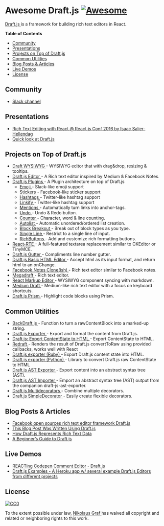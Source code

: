 <h1>
 Awesome Draft.js
 <a href="https://github.com/sindresorhus/awesome">
  <img alt="Awesome" src="https://cdn.rawgit.com/sindresorhus/awesome/d7305f38d29fed78fa85652e3a63e154dd8e8829/media/badge.svg"/>
 </a>
</h1>
<p>
 <a href="https://facebook.github.io/draft-js/">
  Draft.js
 </a>
 is a framework for building rich text editors in React.
</p>
<p>
 <strong>
  Table of Contents
 </strong>
</p>
<ul>
 <li>
  <a href="https://github.com/nikgraf/awesome-draft-js#community">
   Community
  </a>
 </li>
 <li>
  <a href="https://github.com/nikgraf/awesome-draft-js#presentations">
   Presentations
  </a>
 </li>
 <li>
  <a href="https://github.com/nikgraf/awesome-draft-js#projects-on-top-of-draftjs">
   Projects on Top of Draft.js
  </a>
 </li>
 <li>
  <a href="https://github.com/nikgraf/awesome-draft-js#common-utilities">
   Common Utilities
  </a>
 </li>
 <li>
  <a href="https://github.com/nikgraf/awesome-draft-js#blog-posts--articles">
   Blog Posts & Articles
  </a>
 </li>
 <li>
  <a href="https://github.com/nikgraf/awesome-draft-js#live-demos">
   Live Demos
  </a>
 </li>
 <li>
  <a href="https://github.com/nikgraf/awesome-draft-js#license">
   License
  </a>
 </li>
</ul>
<h2>
 Community
</h2>
<ul>
 <li>
  <a href="https://draftjs.herokuapp.com/">
   Slack channel
  </a>
 </li>
</ul>
<h2>
 Presentations
</h2>
<ul>
 <li>
  <a href="https://www.youtube.com/watch?v=feUYwoLhE_4">
   Rich Text Editing with React @ React.js Conf 2016 by Isaac Salier-Hellendag
  </a>
 </li>
 <li>
  <a href="https://www.youtube.com/watch?v=6sfltBwKjsw">
   Quick look at Draft.js
  </a>
 </li>
</ul>
<h2>
 Projects on Top of Draft.js
</h2>
<ul>
 <li>
  <a href="https://github.com/bkniffler/draft-wysiwyg">
   Draft WYSIWYG
  </a>
  - WYSIWYG editor that with drag&drop, resizing & tooltips.
 </li>
 <li>
  <a href="https://github.com/AlastairTaft/draft-js-editor/">
   Draft.js Editor
  </a>
  - A Rich text editor inspired by Medium & Facebook Notes.
 </li>
 <li>
  <a href="https://github.com/draft-js-plugins/draft-js-plugins">
   Draft.js Plugins
  </a>
  - A Plugin architecture on top of Draft.js
  <ul>
   <li>
    <a href="https://www.draft-js-plugins.com/plugin/emoji">
     Emoji
    </a>
    - Slack-like emoji support
   </li>
   <li>
    <a href="https://www.draft-js-plugins.com/plugin/sticker">
     Stickers
    </a>
    - Facebook-like sticker support
   </li>
   <li>
    <a href="https://www.draft-js-plugins.com/plugin/hashtag">
     Hashtags
    </a>
    - Twitter-like hashtag support
   </li>
   <li>
    <a href="https://www.draft-js-plugins.com/plugin/linkify">
     Linkify
    </a>
    - Twitter-like hashtag support
   </li>
   <li>
    <a href="https://www.draft-js-plugins.com/plugin/mention">
     Mentions
    </a>
    - Automatically turn links into anchor-tags.
   </li>
   <li>
    <a href="https://www.draft-js-plugins.com/plugin/undo">
     Undo
    </a>
    - Undo & Redo button.
   </li>
   <li>
    <a href="https://www.draft-js-plugins.com/plugin/counter">
     Counter
    </a>
    - Character, word & line counting.
   </li>
   <li>
    <a href="https://github.com/icelab/draft-js-autolist-plugin">
     Autolist
    </a>
    - Automatic unordered/ordered list creation.
   </li>
   <li>
    <a href="https://github.com/icelab/draft-js-block-breakout-plugin">
     Block Breakout
    </a>
    - Break out of block types as you type.
   </li>
   <li>
    <a href="https://github.com/icelab/draft-js-single-line-plugin">
     Single Line
    </a>
    - Restrict to a single line of input.
   </li>
   <li>
    <a href="https://github.com/jasonphillips/draft-js-richbuttons-plugin">
     RichButtons
    </a>
    - Add and customize rich formatting buttons.
   </li>
  </ul>
 </li>
 <li>
  <a href="https://github.com/sstur/react-rte/">
   React-RTE
  </a>
  - A full-featured textarea replacement similar to CKEditor or TinyMCE.
 </li>
 <li>
  <a href="https://github.com/yepnamesjames/draft-js-gutter">
   Draft.js Gutter
  </a>
  - Compliments line number gutter.
 </li>
 <li>
  <a href="https://github.com/dburrows/draft-js-basic-html-editor">
   Draft.js Basic HTML Editor
  </a>
  - Accept html as its input format, and return html to an onChange.
 </li>
 <li>
  <a href="https://github.com/andrewcoelho/react-text-editor">
   Facebook Notes Clone(ish)
  </a>
  - Rich text editor similar to Facebook notes.
 </li>
 <li>
  <a href="https://github.com/globocom/megadraft">
   Megadraft
  </a>
  - Rich text editor.
 </li>
 <li>
  <a href="https://github.com/GitbookIO/react-markup-editor">
   React Markup Editor
  </a>
  - WYSIWYG component syncing with markdown.
 </li>
 <li>
  <a href="https://github.com/brijeshb42/medium-draft">
   Medium Draft
  </a>
  - Medium-like rich text editor with a focus on keyboard shortcuts.
 </li>
 <li>
  <a href="https://github.com/SamyPesse/draftjs-prism">
   Draft.js Prism
  </a>
  - Highlight code blocks using Prism.
 </li>
</ul>
<h2>
 Common Utilities
</h2>
<ul>
 <li>
  <a href="https://github.com/evanc/backdraft-js">
   BackDraft.js
  </a>
  - Function to turn a rawContentBlock into a marked-up string.
 </li>
 <li>
  <a href="https://github.com/rkpasia/draft-js-exporter">
   Draft.js Exporter
  </a>
  - Export and format the content from Draft.js.
 </li>
 <li>
  <a href="https://github.com/sstur/draft-js-export-html">
   Draft.js: Export ContentState to HTML
  </a>
  - Export ContentState to HTML.
 </li>
 <li>
  <a href="https://github.com/lokiuz/redraft">
   Redraft
  </a>
  - Renders the result of Draft.js convertToRaw using provided callbacks, works well with React
 </li>
 <li>
  <a href="https://github.com/ignitionworks/draftjs_exporter">
   Draft.js exporter (Ruby)
  </a>
  - Export Draft.js content state into HTML.
 </li>
 <li>
  <a href="https://github.com/springload/draftjs_exporter">
   Draft.js exporter (Python)
  </a>
  - Library to convert Draft.js raw ContentState to HTML
 </li>
 <li>
  <a href="https://github.com/icelab/draft-js-ast-exporter">
   Draft.js AST Exporter
  </a>
  - Export content into an abstract syntax tree (AST).
 </li>
 <li>
  <a href="https://github.com/icelab/draft-js-ast-importer">
   Draft.js AST Importer
  </a>
  - Emport an abstract syntax tree (AST) output from the companion draft-js-ast-exporter.
 </li>
 <li>
  <a href="https://github.com/SamyPesse/draftjs-multidecorators">
   Draft.js Multidecorators
  </a>
  - Combine multiple decorators.
 </li>
 <li>
  <a href="https://github.com/Soreine/draft-js-simpledecorator">
   Draft.js SimpleDecorator
  </a>
  - Easily create flexible decorators.
 </li>
</ul>
<h2>
 Blog Posts & Articles
</h2>
<ul>
 <li>
  <a href="https://code.facebook.com/posts/1684092755205505/facebook-open-sources-rich-text-editor-framework-draft-js/">
   Facebook open sources rich text editor framework Draft.js
  </a>
 </li>
 <li>
  <a href="http://thepracticaldev.com/@ben/this-blog-post-was-written-using-draft-js">
   This Blog Post Was Written Using Draft.js
  </a>
 </li>
 <li>
  <a href="https://medium.com/@rajaraodv/how-draft-js-represents-rich-text-data-eeabb5f25cf2#.7gd8psdvi">
   How Draft.js Represents Rich Text Data
  </a>
 </li>
 <li>
  <a href="https://medium.com/@adrianli/a-beginner-s-guide-to-draft-js-d1823f58d8cc#.uufeulpl5">
   A Beginner’s Guide to Draft.js
  </a>
 </li>
</ul>
<h2>
 Live Demos
</h2>
<ul>
 <li>
  <a href="http://codepen.io/rkpasia/full/jqbrpq">
   REACTing Codepen Comment Editor - Draft.js
  </a>
 </li>
 <li>
  <a href="http://draftjs-examples.herokuapp.com/">
   Draft.js Examples - A Heroku app w/ several example Draft.js Editors from different projects
  </a>
 </li>
</ul>
<h2>
 License
</h2>
<p>
 <a href="https://creativecommons.org/publicdomain/zero/1.0/">
  <img alt="CC0" src="http://mirrors.creativecommons.org/presskit/buttons/88x31/svg/cc-zero.svg"/>
 </a>
</p>
<p>
 To the extent possible under law,
 <a href="https://github.com/nikgraf/">
  Nikolaus Graf
 </a>
 has waived all copyright and related or neighboring rights to this work.
</p>
